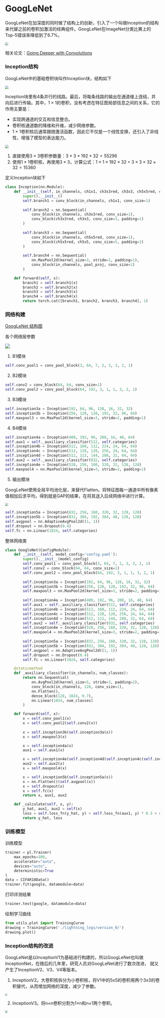 # GoogLeNet

GoogLeNet在加深度的同时做了结构上的创新，引入了一个叫做Inception的结构来代替之前的卷积加激活的经典组件。GoogLeNet在ImageNet分类比赛上的Top-5错误率降低到了6.7%。

<img src="https://raw.githubusercontent.com/hughxusu/lesson-ai/develop/images/cv/1f2229e9e94fe17681cf755e74485050.png" style="zoom:60%;" />

相关论文：[Going Deeper with Convolutions](https://arxiv.org/pdf/1409.4842)

### Inception结构

GoogLeNet中的基础卷积块叫作Inception块，结构如下

<img src="https://raw.githubusercontent.com/hughxusu/lesson-ai/develop/images/cv/fc86defb385e25d5f3948bf08861aaf4.png" style="zoom:70%;" />

Inception块里有4条并行的线路。最后，将每条线路的输出在通道维上连结，并向后进行传输。其中，$1\times1$的卷积，没有考虑在特征图局部信息之间的关系，它的作用主要是：

* 实现跨通道的交互和信息整合。
* 卷积核通道数的降维和升维，减少网络参数。
* $1\times1$卷积核后通常跟随激活函数，因此它不仅是一个线性变换，还引入了非线性，增强了模型的表达能力。

<img src="https://raw.githubusercontent.com/hughxusu/lesson-ai/develop/images/cv/db8ab22bff7282ebe72e11d7d9d0db63.png" style="zoom:70%;" />

1. 直接使用$3\times3$卷积参数量：$3\times3\times192\times32=55296$
2. 使用$1\times1$卷积核，再使用$3\times3$，计算公式：$1\times1\times192\times32+3\times3\times32\times32=15360$

定义Inception块如下

```python
class Inception(nn.Module):
    def __init__(self, in_channels, ch1x1, ch3x3red, ch3x3, ch5x5red, ch5x5, pool_proj):
        super().__init__()
        self.branch1 = conv_block(in_channels, ch1x1, conv_size=1)
        
        self.branch2 = nn.Sequential(
            conv_block(in_channels, ch3x3red, conv_size=1),
            conv_block(ch3x3red, ch3x3, conv_size=3, padding=1)
        )
        
        self.branch3 = nn.Sequential(
            conv_block(in_channels, ch5x5red, conv_size=1),
            conv_block(ch5x5red, ch5x5, conv_size=5, padding=2)
        )
        
        self.branch4 = nn.Sequential(
            nn.MaxPool2d(kernel_size=3, stride=1, padding=1),
            conv_block(in_channels, pool_proj, conv_size=1)
        )

    def forward(self, x):
        branch1 = self.branch1(x)
        branch2 = self.branch2(x)
        branch3 = self.branch3(x)
        branch4 = self.branch4(x)
        return torch.cat([branch1, branch2, branch3, branch4], 1)
```

### 网络构建

[GoogLeNet 结构图](https://production-media.paperswithcode.com/methods/Screen_Shot_2020-06-22_at_3.28.59_PM.png)

各个网络层参数

![](https://raw.githubusercontent.com/hughxusu/lesson-ai/develop/images/cv/googlenet-params.png)

1. B1模块

```python
self.conv_pool1 = conv_pool_block(3, 64, 7, 2, 3, 3, 2, 1)
```

2. B2模块

```python
self.conv2 = conv_block(64, 64, conv_size=1)
self.conv_pool2 = conv_pool_block(64, 192, 3, 1, 1, 3, 2, 1)
```

3. B3模块

```python
self.inception3a = Inception(192, 64, 96, 128, 16, 32, 32)
self.inception3b = Inception(256, 128, 128, 192, 32, 96, 64)
self.maxpool3 = nn.MaxPool2d(kernel_size=3, stride=2, padding=1)
```

4. B4模块

```python
self.inception4a = Inception(480, 192, 96, 208, 16, 48, 64)
self.aux1 = self._auxiliary_classifier(512, self.categories)
self.inception4b = Inception(512, 160, 112, 224, 24, 64, 64)
self.inception4c = Inception(512, 128, 128, 256, 24, 64, 64)
self.inception4d = Inception(512, 112, 144, 288, 32, 64, 64)
self.aux2 = self._auxiliary_classifier(832, self.categories)
self.inception4e = Inception(528, 256, 160, 320, 32, 128, 128)
self.maxpool4 = nn.MaxPool2d(kernel_size=3, stride=2, padding=1)
```

5. 输出模块

GoogLeNet使用全局平均池化层，来替代Flatten。将特征图每一通道中所有像素值相加后求平均，得到就是GAP的结果，在将其送入后续网络中进行计算。

<img src="https://raw.githubusercontent.com/hughxusu/lesson-ai/develop/images/cv/bc07bc99154507d1f4e1a009e32a7991.png" style="zoom:60%;" />

```python
self.inception5a = Inception(832, 256, 160, 320, 32, 128, 128)
self.inception5b = Inception(832, 384, 192, 384, 48, 128, 128)
self.avgpool = nn.AdaptiveAvgPool2d((1, 1))
self.dropout = nn.Dropout(0.4)
self.fc = nn.Linear(1024, self.categories)
```

整体网络类

```python
class GoogleNet(ConfigModule):
    def __init__(self, model_config='config.yaml'):
        super().__init__(model_config)
        self.conv_pool1 = conv_pool_block(3, 64, 7, 2, 3, 3, 2, 1)
        self.conv2 = conv_block(64, 64, conv_size=1)
        self.conv_pool2 = conv_pool_block(64, 192, 3, 1, 1, 3, 2, 1)
        
        self.inception3a = Inception(192, 64, 96, 128, 16, 32, 32)
        self.inception3b = Inception(256, 128, 128, 192, 32, 96, 64)
        self.maxpool3 = nn.MaxPool2d(kernel_size=3, stride=2, padding=1)
        
        self.inception4a = Inception(480, 192, 96, 208, 16, 48, 64)
        self.aux1 = self._auxiliary_classifier(512, self.categories)
        self.inception4b = Inception(512, 160, 112, 224, 24, 64, 64)
        self.inception4c = Inception(512, 128, 128, 256, 24, 64, 64)
        self.inception4d = Inception(512, 112, 144, 288, 32, 64, 64)
        self.aux2 = self._auxiliary_classifier(832, self.categories)
        self.inception4e = Inception(528, 256, 160, 320, 32, 128, 128)
        self.maxpool4 = nn.MaxPool2d(kernel_size=3, stride=2, padding=1)
        
        self.inception5a = Inception(832, 256, 160, 320, 32, 128, 128)
        self.inception5b = Inception(832, 384, 192, 384, 48, 128, 128)
        self.avgpool = nn.AdaptiveAvgPool2d((1, 1))
        self.dropout = nn.Dropout(0.4)
        self.fc = nn.Linear(1024, self.categories)

    @staticmethod
    def _auxiliary_classifier(in_channels, num_classes):
        return nn.Sequential(
            nn.AvgPool2d(kernel_size=5, stride=3, padding=2),
            conv_block(in_channels, 128, conv_size=1),
            nn.Flatten(),
            dense_block(128, 1024, 0.7),
            nn.Linear(1024, num_classes)
        )

    def forward(self, x):
        x = self.conv_pool1(x)
        x = self.conv_pool2(self.conv2(x))
        
        x = self.inception3b(self.inception3a(x))
        x = self.maxpool3(x)

        x = self.inception4a(x)
        aux1 = self.aux1(x)

        x = self.inception4e(self.inception4d(self.inception4c(self.inception4b(x))))
        aux2 = self.aux2(x)
        x = self.maxpool4(x)

        x = self.inception5b(self.inception5a(x))
        x = nn.Flatten()(self.avgpool(x))
        x = self.dropout(x)
        x = self.fc(x)
        return x, aux1, aux2

    def _calculate(self, x, y):
        y_hat, aux1, aux2 = self(x)
        loss = self.loss_fn(y_hat, y) + self.loss_fn(aux1, y) * 0.3 + self.loss_fn(aux2, y) * 0.3
        return y_hat, loss
```

### 训练模型

训练模型

```python
trainer = pl.Trainer(
    max_epochs=100,
    accelerator="auto",
    devices="auto",
    deterministic=True
)
data = CIFAR10Data()
trainer.fit(google, datamodule=data)
```

打印评测结果

```python
trainer.test(google, datamodule=data)
```

绘制学习曲线

```python
from utils.plot import TrainingCurve
drawing = TrainingCurve('./lightning_logs/version_0/')
drawing.plot()
```

### Inception结构的改进

GoogLeNet是以InceptionV1为基础进行构建的，所以GoogLeNet也叫做InceptionNet，在随后的⼏年⾥，研究⼈员对GoogLeNet进⾏了数次改进， 就又产生了InceptionV2、V3、V4等版本。

1. InceptionV2。大卷积核拆分为小卷积核，将V1中的5x5的卷积用两个3x3的卷积替代，从而增加网络的深度，减少了参数。

<img src="https://raw.githubusercontent.com/hughxusu/lesson-ai/develop/images/cv/3c4a8fb6fe0839919d8f551bd7823440.png" style="zoom:45%;" />

2. InceptionV3。将n×n卷积分割为1×n和n×1两个卷积。

<img src="https://raw.githubusercontent.com/hughxusu/lesson-ai/develop/images/cv/6b59ec36f19062c0ea341887a99186be.png" style="zoom:50%;" />















 
